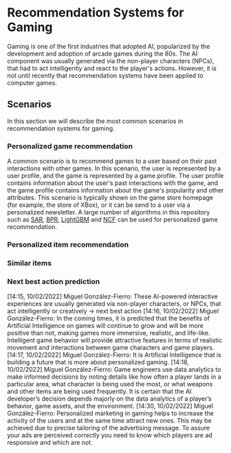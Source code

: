 # Recommendation Systems for Gaming

Gaming is one of the first industries that adopted AI, popularized by the development and adoption of arcade games during the 80s. The AI component was usually generated via the non-player characters (NPCs), that had to act intelligently and react to the player's actions. However, it is not until recently that recommendation systems have been applied to computer games. 

## Scenarios

In this section we will describe the most common scenarios in recommendation systems for gaming.

### Personalized game recommendation

A common scenario is to recommend games to a user based on their past interactions with other games. In this scenario, the user is represented by a user profile, and the game is represented by a game profile.  The user profile contains information about the user's past interactions with the game, and the game profile contains information about the game's popularity and other attributes. This scenario is typically shown on the game store homepage (for example, the store of XBox), or it can be send to a user via a personalized newsletter. A large number of algorithms in this repository such as [SAR](../../examples/00_quick_start/sar_movielens.ipynb), [BPR](../../examples/02_model_collaborative_filtering/cornac_bpr_deep_dive.ipynb), [LightGBM](../../examples/00_quick_start/lightgbm_tinycriteo.ipynb) and [NCF](../../examples/00_quick_start/ncf_movielens.ipynb) can be used for personalized game recommendation.

### Personalized item recommendation



### Similar items

### Next best action prediction


[14:15, 10/02/2022] Miguel González-Fierro: These AI-powered interactive experiences are usually generated via non-player characters, or NPCs, that act intelligently or creatively -> next best action
[14:16, 10/02/2022] Miguel González-Fierro: In the coming times, it is predicted that the benefits of Artificial Intelligence on games will continue to grow and will be more positive than not, making games more immersive, realistic, and life-like. Intelligent game behavior will provide attractive features in terms of realistic movement and interactions between game characters and game players.
[14:17, 10/02/2022] Miguel González-Fierro: It is Artificial Intelligence that is building a future that is more about personalized gaming.
[14:18, 10/02/2022] Miguel González-Fierro: Game engineers use data analytics to make informed decisions by noting details like how often a player lands in a particular area, what character is being used the most, or what weapons and other items are being used frequently. It is certain that the AI developer’s decision depends majorly on the data analytics of a player’s behavior, game assets, and the environment.
[14:30, 10/02/2022] Miguel González-Fierro: Personalized marketing in gaming helps to increase the activity of the users and at the same time attract new ones. This may be achieved due to precise tailoring of the advertising message. To assure your ads are perceived correctly you need to know which players are ad responsive and which are not.